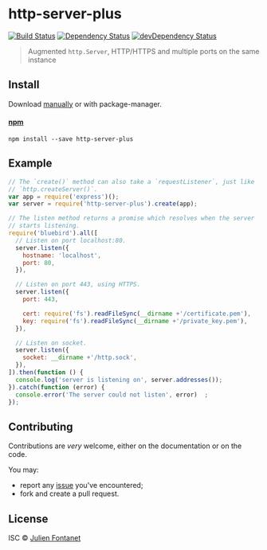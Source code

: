 # http-server-plus

[![Build Status](https://img.shields.io/travis/julien-f/http-server-plus/master.svg)](http://travis-ci.org/julien-f/http-server-plus)
[![Dependency Status](https://david-dm.org/julien-f/http-server-plus/status.svg?theme=shields.io)](https://david-dm.org/julien-f/http-server-plus)
[![devDependency Status](https://david-dm.org/julien-f/http-server-plus/dev-status.svg?theme=shields.io)](https://david-dm.org/julien-f/http-server-plus#info=devDependencies)

> Augmented `http.Server`, HTTP/HTTPS and multiple ports on the same instance


## Install

Download [manually](https://github.com/julien-f/http-server-plus/releases) or with package-manager.

#### [npm](https://npmjs.org/package/http-server-plus)

```
npm install --save http-server-plus
```

## Example

```javascript
// The `create()` method can also take a `requestListener`, just like
// `http.createServer()`.
var app = require('express')();
var server = require('http-server-plus').create(app);

// The listen method returns a promise which resolves when the server
// starts listening.
require('bluebird').all([
  // Listen on port localhost:80.
  server.listen({
    hostname: 'localhost',
    port: 80,
  }),

  // Listen on port 443, using HTTPS.
  server.listen({
    port: 443,

    cert: require('fs').readFileSync(__dirname +'/certificate.pem'),
    key: require('fs').readFileSync(__dirname +'/private_key.pem'),
  }),

  // Listen on socket.
  server.listen({
    socket: __dirname +'/http.sock',
  }),
]).then(function () {
  console.log('server is listening on', server.addresses());
}).catch(function (error) {
  console.error('The server could not listen', error)  ;
});
```

## Contributing

Contributions are *very* welcome, either on the documentation or on
the code.

You may:

- report any [issue](https://github.com/julien-f/http-server-plus/issues)
  you've encountered;
- fork and create a pull request.

## License

ISC © [Julien Fontanet](http://julien.isonoe.net)

